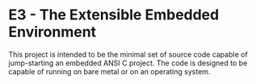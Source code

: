 E3 - The Extensible Embedded Environment
========================================

This project is intended to be the minimal set of source code capable of
jump-starting an embedded ANSI C project. The code is designed to be capable
of running on bare metal or on an operating system.
